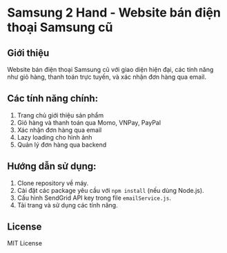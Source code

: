 # Samsung 2 Hand - Website bán điện thoại Samsung cũ

## Giới thiệu
Website bán điện thoại Samsung cũ với giao diện hiện đại, các tính năng như giỏ hàng, thanh toán trực tuyến, và xác nhận đơn hàng qua email.

## Các tính năng chính:
1. Trang chủ giới thiệu sản phẩm
2. Giỏ hàng và thanh toán qua Momo, VNPay, PayPal
3. Xác nhận đơn hàng qua email
4. Lazy loading cho hình ảnh
5. Quản lý đơn hàng qua backend

## Hướng dẫn sử dụng:
1. Clone repository về máy.
2. Cài đặt các package yêu cầu với `npm install` (nếu dùng Node.js).
3. Cấu hình SendGrid API key trong file `emailService.js`.
4. Tải trang và sử dụng các tính năng.

## License
MIT License
